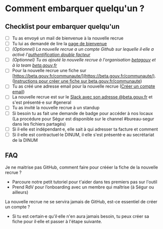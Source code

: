 # Comment embarquer quelqu'un ?

## Checklist pour embarquer quelqu'un

* [ ] Tu as envoyé un mail de bienvenue à la nouvelle recrue
* [ ] Tu lui as demandé de lire la [page de bienvenue](./)
* [ ] _\(Optionnel\) La nouvelle recrue a un compte Github sur lequelle il·elle a activé l'_[_authentification double facteur_](https://github.com/settings/security)
* [ ] _\(Optionnel\) Tu as ajouté la nouvelle recrue à l'organisation_ [_betagouv_](https://github.com/orgs/betagouv/teams) _et à la team_ [_beta.gouv.fr_](https://github.com/orgs/betagouv/teams/beta-gouv-fr)
* [ ] Pour la nouvelle recrue une fiche sur [https://beta.gouv.fr/communaute/](https://beta.gouv.fr/communaute/). \([Instructions pour créer une fiche sur beta.gouv.fr/communaute](https://github.com/betagouv/beta.gouv.fr/blob/master/CONTRIBUTING.md#ajouter-ou-modifier-un-membre-%C3%A0-la-communaut%C3%A9-betagouv)\)
* [ ] Tu as créé une adresse email pour la nouvelle recrue \([Créer un compte email](../../outils/emails.md)\)
* [ ] La nouvelle recrue est sur le [Slack avec son adresse @beta.gouv.fr](https://startups-detat.slack.com/signup) et s'est présenté·e sur \#general
* [ ] Tu as invité la nouvelle recrue à un standup
* [ ] Si besoin tu as fait une demande de badge pour accéder à nos locaux \(La procédure pour Ségur est disponible sur le channel \#bureau-segur dans les fichiers partagés\)
* [ ] Si il·elle est indépendant·e, elle sait à qui adresser ta facture et comment
* [ ] Si il·elle est contractuel·le DINUM, il·elle s'est présenté·e au secrétariat de la DINUM

## FAQ

Je ne maitrise pas GitHub, comment faire pour crééer la fiche de la nouvelle recrue ?

* Parcoure notre petit tutoriel pour t'aider dans tes premiers pas sur l'outil
* Prend RdV pour l’onboarding avec un membre qui maîtrise \(à Ségur ou ailleurs\)

La nouvelle recrue ne se servira jamais de GitHub, est-ce essentiel de créer un compte ?

* Si tu est certain·e qu'il·elle n'en aura jamais besoin, tu peux créer sa fiche pour il·elle et passer à l'étape suivante.

